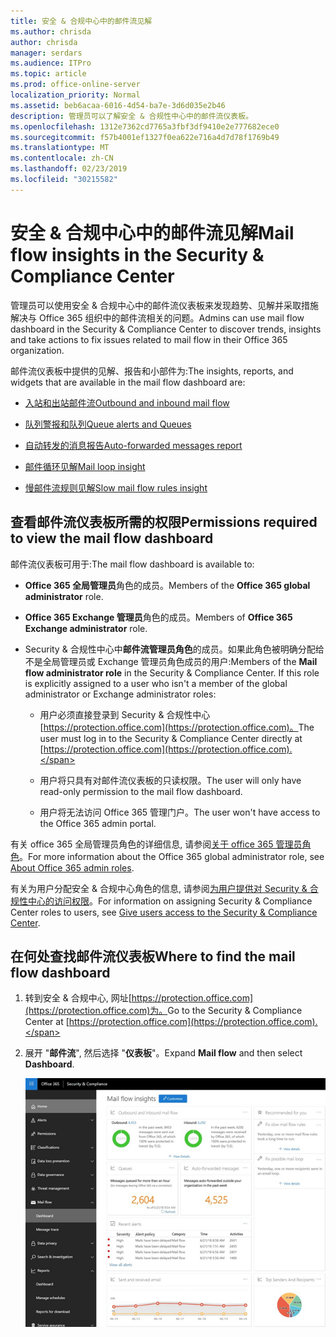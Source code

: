 ```yaml
---
title: 安全 & 合规中心中的邮件流见解
ms.author: chrisda
author: chrisda
manager: serdars
ms.audience: ITPro
ms.topic: article
ms.prod: office-online-server
localization_priority: Normal
ms.assetid: beb6acaa-6016-4d54-ba7e-3d6d035e2b46
description: 管理员可以了解安全 & 合规性中心中的邮件流仪表板。
ms.openlocfilehash: 1312e7362cd7765a3fbf3df9410e2e777682ece0
ms.sourcegitcommit: f57b4001ef1327f0ea622e716a4d7d78f1769b49
ms.translationtype: MT
ms.contentlocale: zh-CN
ms.lasthandoff: 02/23/2019
ms.locfileid: "30215582"
---
```

# <a name="mail-flow-insights-in-the-security--compliance-center"></a><span data-ttu-id="544ae-103">安全 & 合规中心中的邮件流见解</span><span class="sxs-lookup"><span data-stu-id="544ae-103">Mail flow insights in the Security & Compliance Center</span></span>

<span data-ttu-id="544ae-104">管理员可以使用安全 & 合规中心中的邮件流仪表板来发现趋势、见解并采取措施解决与 Office 365 组织中的邮件流相关的问题。</span><span class="sxs-lookup"><span data-stu-id="544ae-104">Admins can use mail flow dashboard in the Security & Compliance Center to discover trends, insights and take actions to fix issues related to mail flow in their Office 365 organization.</span></span>

<span data-ttu-id="544ae-105">邮件流仪表板中提供的见解、报告和小部件为:</span><span class="sxs-lookup"><span data-stu-id="544ae-105">The insights, reports, and widgets that are available in the mail flow dashboard are:</span></span>

- [<span data-ttu-id="544ae-106">入站和出站邮件流</span><span class="sxs-lookup"><span data-stu-id="544ae-106">Outbound and inbound mail flow</span></span>](mfi-outbound-and-inbound-mail-flow.md)

- [<span data-ttu-id="544ae-107">队列警报和队列</span><span class="sxs-lookup"><span data-stu-id="544ae-107">Queue alerts and Queues</span></span>](mfi-queue-alerts-and-queues.md)

- [<span data-ttu-id="544ae-108">自动转发的消息报告</span><span class="sxs-lookup"><span data-stu-id="544ae-108">Auto-forwarded messages report</span></span>](mfi-auto-forwarded-messages-report.md)

- [<span data-ttu-id="544ae-109">邮件循环见解</span><span class="sxs-lookup"><span data-stu-id="544ae-109">Mail loop insight</span></span>](mfi-mail-loop-insight.md)

- [<span data-ttu-id="544ae-110">慢邮件流规则见解</span><span class="sxs-lookup"><span data-stu-id="544ae-110">Slow mail flow rules insight</span></span>](mfi-slow-mail-flow-rules-insight.md)

## <a name="permissions-required-to-view-the-mail-flow-dashboard"></a><span data-ttu-id="544ae-111">查看邮件流仪表板所需的权限</span><span class="sxs-lookup"><span data-stu-id="544ae-111">Permissions required to view the mail flow dashboard</span></span>

<span data-ttu-id="544ae-112">邮件流仪表板可用于:</span><span class="sxs-lookup"><span data-stu-id="544ae-112">The mail flow dashboard is available to:</span></span>

- <span data-ttu-id="544ae-113">**Office 365 全局管理员**角色的成员。</span><span class="sxs-lookup"><span data-stu-id="544ae-113">Members of the **Office 365 global administrator** role.</span></span>

- <span data-ttu-id="544ae-114">**Office 365 Exchange 管理员**角色的成员。</span><span class="sxs-lookup"><span data-stu-id="544ae-114">Members of **Office 365 Exchange administrator** role.</span></span>

- <span data-ttu-id="544ae-p101">Security & 合规性中心中**邮件流管理员角色**的成员。如果此角色被明确分配给不是全局管理员或 Exchange 管理员角色成员的用户:</span><span class="sxs-lookup"><span data-stu-id="544ae-p101">Members of the **Mail flow administrator role** in the Security & Compliance Center. If this role is explicitly assigned to a user who isn't a member of the global administrator or Exchange administrator roles:</span></span>

  - <span data-ttu-id="544ae-117">用户必须直接登录到 Security & 合规性中心[https://protection.office.com](https://protection.office.com)。</span><span class="sxs-lookup"><span data-stu-id="544ae-117">The user must log in to the Security & Compliance Center directly at [https://protection.office.com](https://protection.office.com).</span></span>

  - <span data-ttu-id="544ae-118">用户将只具有对邮件流仪表板的只读权限。</span><span class="sxs-lookup"><span data-stu-id="544ae-118">The user will only have read-only permission to the mail flow dashboard.</span></span>

  - <span data-ttu-id="544ae-119">用户将无法访问 Office 365 管理门户。</span><span class="sxs-lookup"><span data-stu-id="544ae-119">The user won't have access to the Office 365 admin portal.</span></span>

<span data-ttu-id="544ae-120">有关 office 365 全局管理员角色的详细信息, 请参阅[关于 office 365 管理员角色](https://support.office.com/article/da585eea-f576-4f55-a1e0-87090b6aaa9d)。</span><span class="sxs-lookup"><span data-stu-id="544ae-120">For more information about the Office 365 global administrator role, see [About Office 365 admin roles](https://support.office.com/article/da585eea-f576-4f55-a1e0-87090b6aaa9d).</span></span>

<span data-ttu-id="544ae-121">有关为用户分配安全 & 合规中心角色的信息, 请参阅[为用户提供对 Security & 合规性中心的访问权限](https://support.office.com/article/2cfce2c8-20c5-47f9-afc4-24b059c1bd76)。</span><span class="sxs-lookup"><span data-stu-id="544ae-121">For information on assigning Security & Compliance Center roles to users, see [Give users access to the Security & Compliance Center](https://support.office.com/article/2cfce2c8-20c5-47f9-afc4-24b059c1bd76).</span></span>

## <a name="where-to-find-the-mail-flow-dashboard"></a><span data-ttu-id="544ae-122">在何处查找邮件流仪表板</span><span class="sxs-lookup"><span data-stu-id="544ae-122">Where to find the mail flow dashboard</span></span>

1. <span data-ttu-id="544ae-123">转到安全 & 合规中心, 网址[https://protection.office.com](https://protection.office.com)为。</span><span class="sxs-lookup"><span data-stu-id="544ae-123">Go to the Security & Compliance Center at [https://protection.office.com](https://protection.office.com).</span></span>

2. <span data-ttu-id="544ae-124">展开 "**邮件流**", 然后选择 "**仪表板**"。</span><span class="sxs-lookup"><span data-stu-id="544ae-124">Expand **Mail flow** and then select **Dashboard**.</span></span>

   ![Office 365 安全 & 合规中心中的邮件流仪表板](media/f32f5c0a-ea32-4e47-a477-d070405d4ae8.png)

